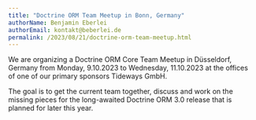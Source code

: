 ```yaml
---
title: "Doctrine ORM Team Meetup in Bonn, Germany"
authorName: Benjamin Eberlei
authorEmail: kontakt@beberlei.de
permalink: /2023/08/21/doctrine-orm-team-meetup.html
---
```


We are organizing a Doctrine ORM Core Team Meetup in Düsseldorf, Germany from Monday,
9.10.2023 to Wednesday, 11.10.2023 at the offices of one of our primary
sponsors Tideways GmbH.

The goal is to get the current team together, discuss and work on the missing
pieces for the long-awaited Doctrine ORM 3.0 release that is planned for later
this year.
